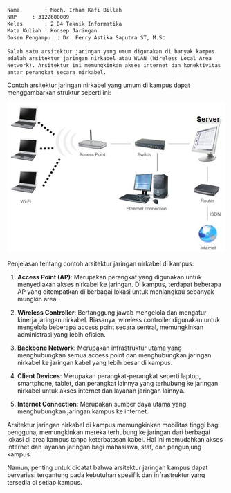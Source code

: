 
    Nama		: Moch. Irham Kafi Billah
    NRP		: 3122600009
    Kelas		: 2 D4 Teknik Informatika
    Mata Kuliah	: Konsep Jaringan
    Dosen Pengampu	: Dr. Ferry Astika Saputra ST, M.Sc

    Salah satu arsitektur jaringan yang umum digunakan di banyak kampus adalah arsitektur jaringan nirkabel atau WLAN (Wireless Local Area Network). Arsitektur ini memungkinkan akses internet dan konektivitas antar perangkat secara nirkabel.

Contoh arsitektur jaringan nirkabel yang umum di kampus dapat menggambarkan struktur seperti ini:

<div align="center">
<img src="./assets/gambar-wifi.webp">
</div>

Penjelasan tentang contoh arsitektur jaringan nirkabel di kampus:

1. **Access Point (AP)**: Merupakan perangkat yang digunakan untuk menyediakan akses nirkabel ke jaringan. Di kampus, terdapat beberapa AP yang ditempatkan di berbagai lokasi untuk menjangkau sebanyak mungkin area.

2. **Wireless Controller**: Bertanggung jawab mengelola dan mengatur kinerja jaringan nirkabel. Biasanya, wireless controller digunakan untuk mengelola beberapa access point secara sentral, memungkinkan administrasi yang lebih efisien.

3. **Backbone Network**: Merupakan infrastruktur utama yang menghubungkan semua access point dan menghubungkan jaringan nirkabel ke jaringan kabel yang lebih besar di kampus.

4. **Client Devices**: Merupakan perangkat-perangkat seperti laptop, smartphone, tablet, dan perangkat lainnya yang terhubung ke jaringan nirkabel untuk akses internet dan layanan jaringan lainnya.

5. **Internet Connection**: Merupakan sumber daya utama yang menghubungkan jaringan kampus ke internet.

Arsitektur jaringan nirkabel di kampus memungkinkan mobilitas tinggi bagi pengguna, memungkinkan mereka terhubung ke jaringan dari berbagai lokasi di area kampus tanpa keterbatasan kabel. Hal ini memudahkan akses internet dan layanan jaringan bagi mahasiswa, staf, dan pengunjung kampus.

Namun, penting untuk dicatat bahwa arsitektur jaringan kampus dapat bervariasi tergantung pada kebutuhan spesifik dan infrastruktur yang tersedia di setiap kampus.